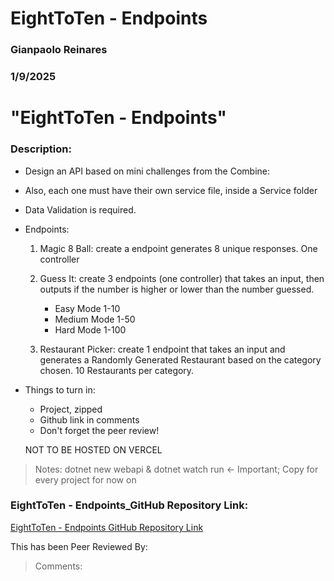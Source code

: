 # EightToTen - Endpoints

### Gianpaolo Reinares
### 1/9/2025
# "EightToTen - Endpoints"
### Description: 
- Design an API based on mini challenges from the Combine:
- Also, each one must have their own service file, inside a Service folder
- Data Validation is required.

- Endpoints:

    1. Magic 8 Ball: create a endpoint generates 8 unique responses. One controller

    2. Guess It: create 3 endpoints (one controller) that takes an input, then outputs if the number is higher or lower than the number guessed.
        * Easy Mode 1-10    
        * Medium Mode 1-50
        * Hard Mode 1-100

    3. Restaurant Picker: create 1 endpoint that takes an input and generates a Randomly Generated Restaurant based on the category chosen. 10 Restaurants per category.


- Things to turn in:
    * Project, zipped
    * Github link in comments
    * Don't forget the peer review!

    NOT TO BE HOSTED ON VERCEL

> Notes: dotnet new webapi & dotnet watch run <- Important; Copy for every project for now on

### EightToTen - Endpoints_GitHub Repository Link:
[EightToTen - Endpoints GitHub Repository Link](https://github.com/MandoxaElemental/EightToTen-Endpoints)

This has been Peer Reviewed By: 
> Comments: 
